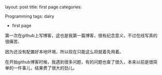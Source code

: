 layout: post title: first page categories:

Programming tags:
dairy
- first page

第一次在github上写博客，这也是我第一篇博客，很有纪念意义，不过在线写真的很痛苦、

因为还没有配置好本地环境，所以现在只能这么将就着先用着。

在开始github博客时候，我遇到很多问题，有的问题也查了很久，本来以前是很简单的一件事儿，结果费了很大的劲儿。
